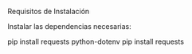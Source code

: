 Requisitos de Instalación

Instalar las dependencias necesarias:

pip install requests python-dotenv
pip install requests